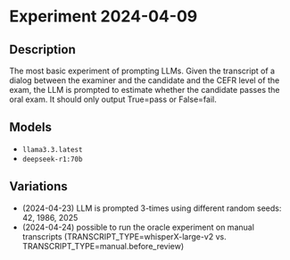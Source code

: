 # Experiment 2024-04-09

## Description

The most basic experiment of prompting LLMs.
Given the transcript of a dialog between the examiner and the candidate and the CEFR level of the exam, the LLM is prompted to estimate whether the candidate passes the oral exam.
It should only output True=pass or False=fail.

## Models

* `llama3.3.latest`
* `deepseek-r1:70b`

## Variations

* (2024-04-23) LLM is prompted 3-times using different random seeds: 42, 1986, 2025
* (2024-04-24) possible to run the oracle experiment on manual transcripts (TRANSCRIPT_TYPE=whisperX-large-v2 vs. TRANSCRIPT_TYPE=manual.before_review)


